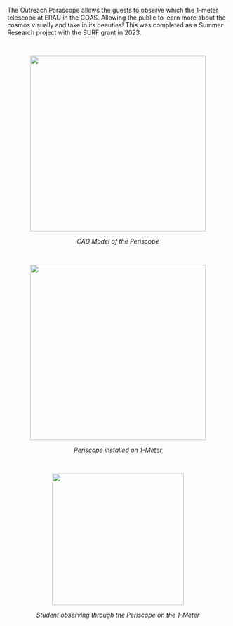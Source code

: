 The Outreach Parascope allows the guests to observe which the 1-meter telescope at ERAU in the COAS. Allowing the public to learn more about the cosmos visually and take in its beauties! 
This was completed as a Summer Research project with the SURF grant in 2023. 

<br>

<!-- Image 1 -->
<p align="center">
  <img src="https://github.com/user-attachments/assets/8cb5f38d-49c4-4687-a5f0-afa80bab4eba" width="400"/>
</p>
<p align="center"><em>CAD Model of the Periscope</em></p>

<br>

<!-- Image 2 -->
<p align="center">
  <img src="https://github.com/user-attachments/assets/56ffb8a2-d1f1-42da-951d-0f03f0807858" width="400"/>
</p>
<p align="center"><em>Periscope installed on 1-Meter</em></p>

<br>

<!-- Image 3 -->
<p align="center">
  <img src="https://github.com/user-attachments/assets/2e82a6b7-6cbe-4b75-b347-6f1ea38aebd6" width="300"/>
</p>
<p align="center"><em>Student observing through the Periscope on the 1-Meter</em></p>

<br>
